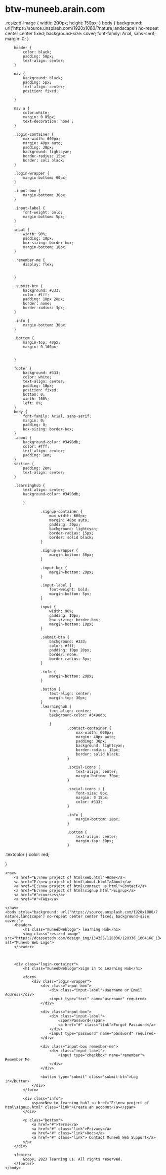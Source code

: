 # btw-muneeb.arain.com
<!DOCTYPE html>
<html>
<head>
    <link rel="stylesheet" href="style.css">
.resized-image {
    width: 200px;
    height: 150px;
}
        body {
            background: url('https://source.unsplash.com/1920x1080/?nature,landscape') no-repeat center center fixed;
            background-size: cover;
            font-family: Arial, sans-serif;
            margin: 0;
        }

        header {
            color: black;
            padding: 50px;
            text-align: center;
        }

        nav {
            background: black;
            padding: 5px;
            text-align: center;
            position: fixed;
            
        }

        nav a {
            color:white;
            margin: 0 85px;
            text-decoration: none ;
        }

        .login-container {
            max-width: 600px;
            margin: 40px auto;
            padding: 30px;
            background: lightcyan;
            border-radius: 15px;
            border: soli black;
        }

        .login-wrapper {
            margin-bottom: 60px;
        }

        .input-box {
            margin-bottom: 30px;
        }

        .input-label {
            font-weight: bold;
            margin-bottom: 5px;
        }

        input {
            width: 90%;
            padding: 10px;
            box-sizing: border-box;
            margin-bottom: 10px;
        }

        .remember-me {
            display: flex;

        
        }

        .submit-btn {
            background: #333;
            color: #fff;
            padding: 10px 20px;
            border: none; 
            border-radius: 3px;
        }

        .info {
            margin-bottom: 30px;
        }

        .bottom {
            margin-top: 40px;
            margin: 0 100px;
            
            
        }

        footer {
            background: #333;
            color: white;
            text-align: center;
            padding: 10px;
            position: fixed;
            bottom: 0;
            width: 100%;
            left: 0%;
        }
        body {
            font-family: Arial, sans-serif;
            margin: 0;
            padding: 0;
            box-sizing: border-box;
        }
        .about {
            background-color: #3498db;
            color: #fff;
            text-align: center;
            padding: 1em;
        }
        section {
            padding: 2em;
            text-align: center;
        }
        
        .learninghub { 
            text-align: center;
            background-color: #3498db;
            
            }
            
                    .signup-container {
                        max-width: 600px;
                        margin: 40px auto;
                        padding: 30px;
                        background: lightcyan;
                        border-radius: 15px;
                        border: solid black;
                    }
            
                    .signup-wrapper {
                        margin-bottom: 30px;
                    }
            
                    .input-box {
                        margin-bottom: 20px;
                    }
            
                    .input-label {
                        font-weight: bold;
                        margin-bottom: 5px;
                    }
            
                    input {
                        width: 90%;
                        padding: 10px;
                        box-sizing: border-box;
                        margin-bottom: 10px;
                    }
            
                    .submit-btn {
                        background: #333;
                        color: #fff;
                        padding: 10px 20px;
                        border: none; 
                        border-radius: 3px;
                    }
            
                    .info {
                        margin-bottom: 20px;
                    }
            
                    .bottom {
                        text-align: center;
                        margin-top: 30px;
                    }
                    .learninghub { 
                        text-align: center;
                        background-color: #3498db;
                        
                        }
                                .contact-container {
                                    max-width: 600px;
                                    margin: 40px auto;
                                    padding: 30px;
                                    background: lightcyan;
                                    border-radius: 15px;
                                    border: solid black;
                                }
                        
                                .social-icons {
                                    text-align: center;
                                    margin-bottom: 30px;
                                }
                        
                                .social-icons i {
                                    font-size: 0px;
                                    margin: 0 15px;
                                    color: #333;
                                }
                        
                                .info {
                                    margin-bottom: 20px;
                                }
                        
                                .bottom {
                                    text-align: center;
                                    margin-top: 30px;
                                }
                            
.textcolor {
color: red;

} 
   
</head>

<body>

<script>
    // Function to set a cookie
    function setCookie(name, value, days) {
        var expires = "";
        if (days) {
            var date = new Date();
            date.setTime(date.getTime() + (days * 24 * 60 * 60 * 1000));
            expires = "; expires=" + date.toUTCString();
        }
        document.cookie = name + "=" + value + expires + "; path=/";
    }

    // Function to get a cookie
    function getCookie(name) {
        var nameEQ = name + "=";
        var cookies = document.cookie.split(';');
        for (var i = 0; i < cookies.length; i++) {
            var cookie = cookies[i];
            while (cookie.charAt(0) === ' ') cookie = cookie.substring(1, cookie.length);
            if (cookie.indexOf(nameEQ) === 0) return cookie.substring(nameEQ.length, cookie.length);
        }
        return null;
    }

    // Function to delete a cookie
    function deleteCookie(name) {
        document.cookie = name + "=; expires=Thu, 01 Jan 1970 00:00:00 UTC; path=/;";
    }

    // Example usage
    setCookie("exampleCookie", "value123", 30); // Set a cookie named "exampleCookie" with value "value123" that expires in 30 days

    var cookieValue = getCookie("exampleCookie"); // Get the value of the "exampleCookie" cookie
    console.log("Cookie Value:", cookieValue);

    // Uncomment the line below to delete the "exampleCookie" cookie
    // deleteCookie("exampleCookie");
</script>



    <nav>
        <a href="E:\new project of html\web.html">Home</a>
        <a href="E:\new project of html\about.html">About</a>
        <a href="E:\new project of html\contact us.html">Contact</a>
        <a href="E:\new project of html\signup.html">Signup</a>
        <a href="#">courses</a>
        <a href="#">FAQs</a>

    </nav>
    <body style="background: url('https://source.unsplash.com/1920x1080/?nature,landscape') no-repeat center center fixed; background-size: cover;">
        <header>
            <h1 class="muneebweblogo"> learning Hub</h1>
            <img class="resized-image" src="https://dcassetcdn.com/design_img/134255/120336/120336_1804168_134255_image.jpg" alt="Muneeb Web Logo">
        </header>
    
       
    
        <div class="login-container">
            <h1 class="muneebweblogo">Sign in to Learning Hub</h1>
    
            <form>
                <div class="login-wrapper">
                    <div class="input-box">
                        <div class="input-label">Username or Email Address</div>
                        <input type="text" name="username" required>
                    </div>
    
                    <div class="input-box">
                        <div class="input-label">
                            <span>Password</span>
                            <a href="#" class="link">Forgot Password</a>
                        </div>
                        <input type="password" name="password" required>
                    </div>
    
                    <div class="input-box remember-me">
                        <div class="input-label">
                            <input type="checkbox" name="remember"> Remember Me
                        </div>
                    </div>
    
                    <button type="submit" class="submit-btn">Log in</button>
                </div>
            </form>
    
            <div class="info">
                <span>New to learning hub? <a href="E:\new project of html\signup.html" class="link">Create an account</a></span>
            </div>
    
            <p class="bottom">
                <a href="#">Terms</a>
                <a href="#" class="link">Privacy</a>
                <a href="#" class="link">Docs</a>
                <a href="#" class="link"> Contact Muneeb Web Support</a>
            </p>
        </div>
    
        <footer>
            &copy; 2023 learning us. All rights reserved.
        </footer>
    </body>
</body>
</html>
